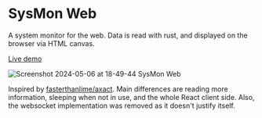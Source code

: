 # SysMon Web

A system monitor for the web. Data is read with rust, and displayed on the browser via HTML canvas.

[Live demo](https://sysmon.bate-estacas.xyz/)

![Screenshot 2024-05-06 at 18-49-44 SysMon Web](https://github.com/luisdralves/sysmon-web/assets/22676183/af08467d-50ae-4bd1-84d8-751f03b5fe11)

Inspired by [fasterthanlime/axact](https://github.com/fasterthanlime/axact). Main differences are reading more information, sleeping when not in use, and the whole React client side. Also, the websocket implementation was removed as it doesn't justify itself.

